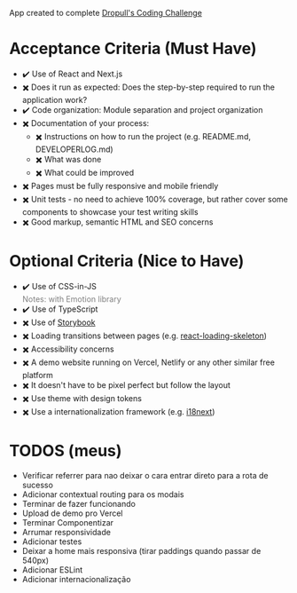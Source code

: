 App created to complete [Dropull's Coding Challenge](https://dropull.notion.site/dropull/Software-Engineer-Challenge-fa62566881d24ccc9d3ea3c4f76fdd3c)

# ****Acceptance Criteria (Must Have)****

- :heavy_check_mark: Use of React and Next.js
- :heavy_multiplication_x: Does it run as expected: Does the step-by-step required to run the application work?
- :heavy_check_mark: Code organization: Module separation and project organization
- :heavy_multiplication_x: Documentation of your process:
  - :heavy_multiplication_x: Instructions on how to run the project (e.g. README.md, DEVELOPERLOG.md)
  - :heavy_multiplication_x: What was done
  - :heavy_multiplication_x: What could be improved
- :heavy_multiplication_x: Pages must be fully responsive and mobile friendly
- :heavy_multiplication_x: Unit tests - no need to achieve 100% coverage, but rather cover some components to showcase your test writing skills
- :heavy_multiplication_x: Good markup, semantic HTML and SEO concerns

# ****Optional Criteria (Nice to Have)****

- :heavy_check_mark: Use of CSS-in-JS
<br/><span style="color: gray">Notes: with Emotion library</span>
- :heavy_check_mark: Use of TypeScript
- :heavy_multiplication_x: Use of [Storybook](https://storybook.js.org/)
- :heavy_multiplication_x: Loading transitions between pages (e.g. [react-loading-skeleton](https://github.com/dvtng/react-loading-skeleton))
- :heavy_multiplication_x: Accessibility concerns
- :heavy_multiplication_x: A demo website running on Vercel, Netlify or any other similar free platform
- :heavy_multiplication_x: It doesn't have to be pixel perfect but follow the layout
- :heavy_multiplication_x: Use theme with design tokens
- :heavy_multiplication_x: Use a internationalization framework (e.g. [i18next](https://www.i18next.com/))

# ****TODOS (meus)****
- Verificar referrer para nao deixar o cara entrar direto para a rota de sucesso
- Adicionar contextual routing para os modais
- Terminar de fazer funcionando
- Upload de demo pro Vercel
- Terminar Componentizar
- Arrumar responsividade
- Adicionar testes
- Deixar a home mais responsiva (tirar paddings quando passar de 540px)
- Adicionar ESLint
- Adicionar internacionalização
